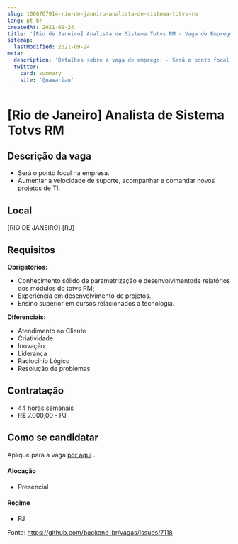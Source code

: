 ```yaml
---
slug: 1006767914-rio-de-janeiro-analista-de-sistema-totvs-rm
lang: pt-br
createdAt: 2021-09-24
title: '[Rio de Janeiro] Analista de Sistema Totvs RM - Vaga de Emprego'
sitemap:
  lastModified: 2021-09-24
meta:
  description: 'Detalhes sobre a vaga de emprego: - Será o ponto focal na empresa. - Aumentar a velocidade de suporte, acompanhar e comandar novos projetos de TI.'
  twitter:
    card: summary
    site: '@nawarian'
---
```


# [Rio de Janeiro] Analista de Sistema Totvs RM

## Descrição da vaga

- Será o ponto focal na empresa.
- Aumentar a velocidade de suporte, acompanhar e comandar novos projetos de TI. 

## Local

[RIO DE JANEIRO] [RJ]

## Requisitos

**Obrigatórios:**

- Conhecimento sólido de parametrização e desenvolvimentode relatórios dos módulos do totvs RM;
- Experiência em desenvolvimento de projetos.
- Ensino superior em cursos relacionados a tecnologia.

**Diferenciais:**
- Atendimento ao Cliente
- Criatividade
- Inovação 
- Liderança
- Raciocínio Lógico
- Resolução de problemas

## Contratação

- 44 horas semanais 
- R$ 7.000,00 - PJ

## Como se candidatar

Aplique para a vaga [por aqui](https://www.careers-page.com/novare-rh/job/R374VX) .

#### Alocação
- Presencial

#### Regime
- PJ

Fonte: https://github.com/backend-br/vagas/issues/7118